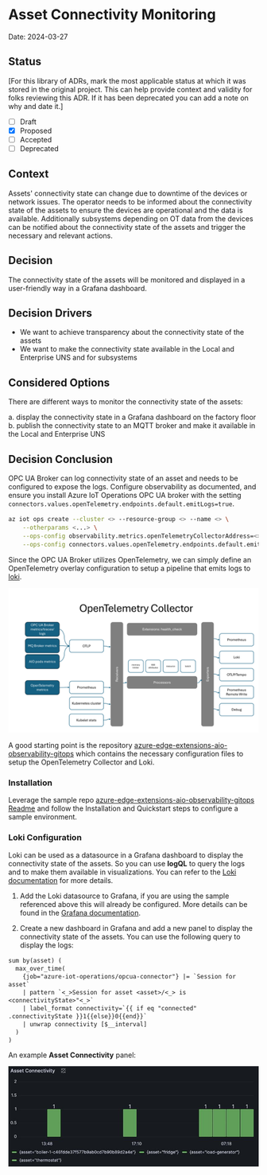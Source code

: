 # Asset Connectivity Monitoring

Date: 2024-03-27

## Status

[For this library of ADRs, mark the most applicable status at which it was stored in the original project. This can help provide context and validity for folks reviewing this ADR. If it has been deprecated you can add a note on why and date it.]

- [ ] Draft
- [X] Proposed
- [ ] Accepted
- [ ] Deprecated

## Context

Assets' connectivity state can change due to downtime of the devices or network issues. The
operator needs to be informed about the connectivity state of the assets to ensure the
devices are operational and the data is available.
Additionally subsystems depending on OT data from the devices can be notified about the
connectivity state of the assets and trigger the necessary and relevant actions.

## Decision

The connectivity state of the assets will be monitored and displayed in a user-friendly way in a Grafana dashboard.

## Decision Drivers

- We want to achieve transparency about the connectivity state of the assets
- We want to make the connectivity state available in the Local and Enterprise UNS and for subsystems

## Considered Options

There are different ways to monitor the connectivity state of the assets:

a. display the connectivity state in a Grafana dashboard on the factory floor
b. publish the connectivity state to an MQTT broker and make it available in the Local and Enterprise UNS

## Decision Conclusion

OPC UA Broker can log connectivity state of an asset and needs to be configured to expose the logs. Configure observability as documented, and ensure you install Azure IoT Operations OPC UA broker with the setting `connectors.values.openTelemetry.endpoints.default.emitLogs=true`.

```sh
az iot ops create --cluster <> --resource-group <> --name <> \
    --otherparams <...> \
    --ops-config observability.metrics.openTelemetryCollectorAddress=<> \
    --ops-config connectors.values.openTelemetry.endpoints.default.emitLogs=true
```

Since the OPC UA Broker utilizes OpenTelemetry, we can simply define an OpenTelemetry overlay configuration to setup a pipeline that emits logs to [loki](https://github.com/open-telemetry/opentelemetry-collector-contrib/tree/main/exporter/lokiexporter#readme).

![Open Telemetry Collector](https://github.com/Azure-Samples/azure-edge-extensions-aio-observability-gitops/raw/main/docs/images/otel-diagram.png)

A good starting point is the repository [azure-edge-extensions-aio-observability-gitops](https://github.com/Azure-Samples/azure-edge-extensions-aio-observability-gitops) which contains the necessary configuration files to setup the OpenTelemetry Collector and Loki.

### Installation

Leverage the sample repo [azure-edge-extensions-aio-observability-gitops Readme](https://github.com/Azure-Samples/azure-edge-extensions-aio-observability-gitops?tab=readme-ov-file#getting-started) and follow the Installation and Quickstart steps to configure a sample environment.

### Loki Configuration

Loki can be used as a datasource in a Grafana dashboard to display the connectivity state of the assets. So you can use **logQL** to query the logs and to make them available in visualizations. You can refer to the [Loki documentation](https://grafana.com/docs/loki/latest/) for more details.

1. Add the Loki datasource to Grafana, if you are using the sample referenced above this will already be configured. More details can be found in the [Grafana documentation](https://grafana.com/docs/grafana/latest/datasources/loki/).

2. Create a new dashboard in Grafana and add a new panel to display the connectivity state of the assets. You can use the following query to display the logs:

```logQL
sum by(asset) (
  max_over_time(
    {job="azure-iot-operations/opcua-connector"} |= `Session for asset` 
    | pattern `<_>Session for asset <asset>/<_> is <connectivityState>"<_>` 
    | label_format connectivity=`{{ if eq "connected" .connectivityState }}1{{else}}0{{end}}` 
    | unwrap connectivity [$__interval]
  )
)
```

An example **Asset Connectivity** panel:

![Asset Connectivity](./media/asset-connectivity-panel.png)
